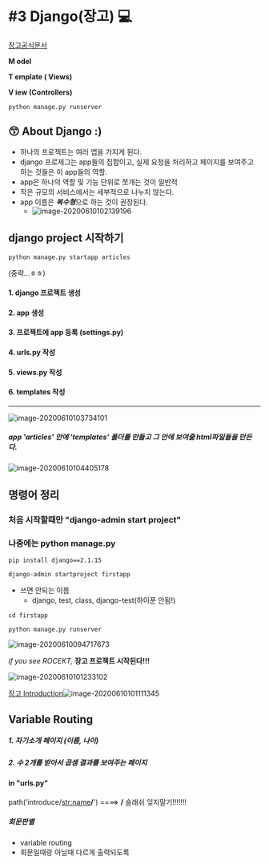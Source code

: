 # #3 Django(장고) :computer:

[장고공식문서](https://www.djangoproject.com/)

**M odel** 

**T emplate ( Views)**

**V iew (Controllers)**

`python manage.py runserver`







## :kissing_smiling_eyes: About Django :)

* 하나의 프로젝트는 여러 앱을 가지게 된다.
* django 프로제그는 app들의 집합이고, 실제 요청을 처리하고 페이지를 보여주고 하는 것들은 이 app들의 역할.
* app은 하나의 역할 및 기능 단위로 쪼개는 것이 일반적
* 작은 규모의 서비스에서는 세부적으로 나누지 않는다.
* app 이름은 ***복수형***으로 하는 것이 권장된다.
  * ![image-20200610102139196](C:\Users\ohhoj\AppData\Roaming\Typora\typora-user-images\image-20200610102139196.png)









## django project 시작하기

```
python manage.py startapp articles
```

(중략...ㅎㅎ)



#### 1. django 프로젝트 생성

#### 2. app 생성

#### 3. 프로젝트에 app 등록 (settings.py)

#### 4. urls.py 작성

#### 5. views.py 작성

#### 6. templates 작성

<hr>

![image-20200610103734101](C:\Users\ohhoj\AppData\Roaming\Typora\typora-user-images\image-20200610103734101.png)



##### app 'articles' 안에 'templates' 폴더를 만들고 그 안에 보여줄 html파일들을 만든다.

![image-20200610104405178](C:\Users\ohhoj\AppData\Roaming\Typora\typora-user-images\image-20200610104405178.png)









## 명령어 정리

### 처음 시작할때만 "django-admin start project"

### 나중에는 python manage.py 



`pip install django==2.1.15`

`django-admin startproject firstapp`

* 쓰면 안되는 이름
  * django, test, class, django-test(하이푼 안됨!)

`cd firstapp`

`python manage.py runserver`

![image-20200610094717673](C:\Users\ohhoj\AppData\Roaming\Typora\typora-user-images\image-20200610094717673.png)



*if you see ROCEKT,*  **장고 프로젝트 시작된다!!!**

![image-20200610101233102](C:\Users\ohhoj\AppData\Roaming\Typora\typora-user-images\image-20200610101233102.png)



[장고 Introduction](https://developer.mozilla.org/ko/docs/Learn/Server-side/Django/Introduction)![image-20200610101111345](C:\Users\ohhoj\AppData\Roaming\Typora\typora-user-images\image-20200610101111345.png)





## Variable Routing

##### 1. 자기소개 페이지 (이름, 나이)

##### 2. 수  2개를 받아서 곱셈 결과를 보여주는 페이지



#### in "urls.py"

path('introduce/<str:name>**/**') ====> **/** 슬래쉬 잊지말기!!!!!!!



##### 회문판별

- variable routing 
- 회문일때랑 아닐때 다르게 출력되도록